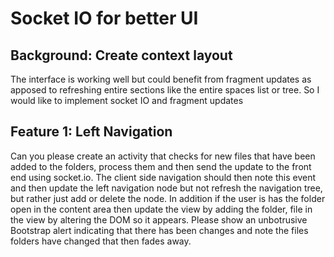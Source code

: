 # Socket IO for better UI

## Background: Create context layout
The interface is working well but could benefit from fragment updates as apposed to refreshing entire sections like the entire spaces list or tree. So I would like to implement socket IO and fragment updates

## Feature 1: Left Navigation
Can you please create an activity that checks for new files that have been added to the folders, process them and then send the update to the front end using socket.io. The client side navigation should then note this event and then update the left navigation node but not refresh the navigation tree, but rather just add or delete the node. In addition if the user is has the folder open in the content area then update the view by adding the folder, file in the view by altering the DOM so it appears. Please show an unbotrusive Bootstrap alert indicating that there has been changes and note the files folders have changed that then fades away.



